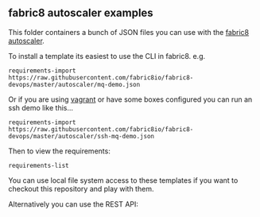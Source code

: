 ## fabric8 autoscaler examples

This folder containers a bunch of JSON files you can use with the [fabric8 autoscaler](http://fabric8.io/gitbook/requirements.html).

To install a template its easiest to use the CLI in fabric8. e.g. 

    requirements-import https://raw.githubusercontent.com/fabric8io/fabric8-devops/master/autoscaler/mq-demo.json

Or if you are using [vagrant](http://www.vagrantup.com/downloads.html) or have some boxes configured you can run an ssh demo like this...

    requirements-import https://raw.githubusercontent.com/fabric8io/fabric8-devops/master/autoscaler/ssh-mq-demo.json

Then to view the requirements:

    requirements-list
    
You can use local file system access to these templates if you want to checkout this repository and play with them.

Alternatively you can use the REST API:

    